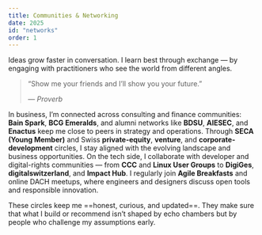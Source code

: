 ```yaml
---
title: Communities & Networking
date: 2025
id: "networks"
order: 1
---
```

Ideas grow faster in conversation. I learn best through exchange — by engaging with practitioners who see the world from different angles. 

> “Show me your friends and I’ll show you your future.”  
> <footer>— <cite>Proverb</cite></footer>  

In business, I’m connected across consulting and finance communities: **Bain Spark**, **BCG Emeralds**, and alumni networks like **BDSU**, **AIESEC**, and **Enactus** keep me close to peers in strategy and operations. Through **SECA (Young Member)** and Swiss **private-equity**, **venture**, and **corporate-development** circles, I stay aligned with the evolving landscape and business opportunities. On the tech side, I collaborate with developer and digital-rights communities — from **CCC** and **Linux User Groups** to **DigiGes**, **digitalswitzerland**, and **Impact Hub**. I regularly join **Agile Breakfasts** and online DACH meetups, where engineers and designers discuss open tools and responsible innovation.  

These circles keep me ==honest, curious, and updated==. They make sure that what I build or recommend isn’t shaped by echo chambers but by people who challenge my assumptions early.